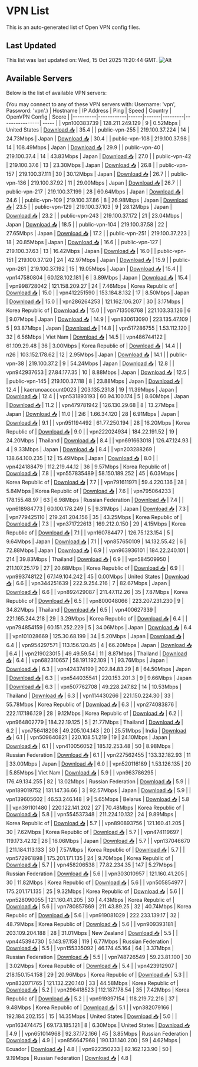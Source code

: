# VPN List

This is an auto-generated list of Open VPN config files.

## Last Updated

This list was last updated on: Wed, 15 Oct 2025 11:20:44 GMT.
![Alt](https://repobeats.axiom.co/api/embed/186b98318ef1479477931607c1ad7d823f12451f.svg "Repobeats analytics image")

## Available Servers

Below is the list of available VPN servers:

(You may connect to any of these VPN servers with: Username: 'vpn', Password: 'vpn'.)
| Hostname | IP Address | Ping | Speed | Country | OpenVPN Config | Score |
|----------|------------|------|-------|---------|----------------| ----- |
| vpn100383739 | 128.211.249.129 | 9 | 0.52Mbps | United States | [Download 📥](./configs/server_0_US.ovpn) | 35.4 |
| public-vpn-255 | 219.100.37.224 | 14 | 24.73Mbps | Japan | [Download 📥](./configs/server_1_JP.ovpn) | 30.4 |
| public-vpn-108 | 219.100.37.98 | 14 | 108.49Mbps | Japan | [Download 📥](./configs/server_2_JP.ovpn) | 29.9 |
| public-vpn-40 | 219.100.37.4 | 14 | 43.83Mbps | Japan | [Download 📥](./configs/server_3_JP.ovpn) | 27.0 |
| public-vpn-42 | 219.100.37.6 | 13 | 23.30Mbps | Japan | [Download 📥](./configs/server_4_JP.ovpn) | 26.8 |
| public-vpn-157 | 219.100.37.111 | 30 | 30.12Mbps | Japan | [Download 📥](./configs/server_5_JP.ovpn) | 26.7 |
| public-vpn-136 | 219.100.37.92 | 11 | 29.00Mbps | Japan | [Download 📥](./configs/server_6_JP.ovpn) | 26.7 |
| public-vpn-217 | 219.100.37.199 | 28 | 60.64Mbps | Japan | [Download 📥](./configs/server_7_JP.ovpn) | 24.6 |
| public-vpn-109 | 219.100.37.86 | 8 | 26.98Mbps | Japan | [Download 📥](./configs/server_8_JP.ovpn) | 23.5 |
| public-vpn-129 | 219.100.37.103 | 9 | 28.12Mbps | Japan | [Download 📥](./configs/server_9_JP.ovpn) | 23.2 |
| public-vpn-243 | 219.100.37.172 | 21 | 23.04Mbps | Japan | [Download 📥](./configs/server_10_JP.ovpn) | 18.5 |
| public-vpn-104 | 219.100.37.58 | 22 | 27.65Mbps | Japan | [Download 📥](./configs/server_11_JP.ovpn) | 17.2 |
| public-vpn-251 | 219.100.37.223 | 18 | 20.85Mbps | Japan | [Download 📥](./configs/server_12_JP.ovpn) | 16.6 |
| public-vpn-127 | 219.100.37.63 | 13 | 16.42Mbps | Japan | [Download 📥](./configs/server_13_JP.ovpn) | 16.0 |
| public-vpn-151 | 219.100.37.120 | 24 | 42.97Mbps | Japan | [Download 📥](./configs/server_14_JP.ovpn) | 15.9 |
| public-vpn-261 | 219.100.37.192 | 15 | 19.05Mbps | Japan | [Download 📥](./configs/server_15_JP.ovpn) | 15.4 |
| vpn147580804 | 60.128.102.181 | 6 | 3.89Mbps | Japan | [Download 📥](./configs/server_16_JP.ovpn) | 15.4 |
| vpn998728042 | 121.158.209.27 | 24 | 7.46Mbps | Korea Republic of | [Download 📥](./configs/server_17_KR.ovpn) | 15.0 |
| vpn412251590 | 153.184.8.132 | 17 | 8.50Mbps | Japan | [Download 📥](./configs/server_18_JP.ovpn) | 15.0 |
| vpn286264253 | 121.162.106.207 | 30 | 3.17Mbps | Korea Republic of | [Download 📥](./configs/server_19_KR.ovpn) | 15.0 |
| vpn713508768 | 221.103.33.126 | 6 | 9.07Mbps | Japan | [Download 📥](./configs/server_20_JP.ovpn) | 14.9 |
| vpn830613090 | 223.135.47.109 | 5 | 93.87Mbps | Japan | [Download 📥](./configs/server_21_JP.ovpn) | 14.8 |
| vpn517286755 | 1.53.112.120 | 32 | 6.56Mbps | Viet Nam | [Download 📥](./configs/server_22_VN.ovpn) | 14.5 |
| vpn486744122 | 61.109.29.48 | 36 | 3.00Mbps | Korea Republic of | [Download 📥](./configs/server_23_KR.ovpn) | 14.4 |
| n26 | 103.152.178.62 | 12 | 2.95Mbps | Japan | [Download 📥](./configs/server_24_JP.ovpn) | 14.1 |
| public-vpn-38 | 219.100.37.2 | 9 | 54.24Mbps | Japan | [Download 📥](./configs/server_25_JP.ovpn) | 12.8 |
| vpn942937653 | 27.84.177.35 | 10 | 8.88Mbps | Japan | [Download 📥](./configs/server_26_JP.ovpn) | 12.5 |
| public-vpn-145 | 219.100.37.118 | 8 | 23.88Mbps | Japan | [Download 📥](./configs/server_27_JP.ovpn) | 12.4 |
| kaerunoaccount0023 | 203.135.231.8 | 19 | 11.39Mbps | Japan | [Download 📥](./configs/server_28_JP.ovpn) | 12.4 |
| vpn531893193 | 60.94.100.174 | 5 | 8.60Mbps | Japan | [Download 📥](./configs/server_29_JP.ovpn) | 11.2 |
| vpn479781942 | 126.130.29.68 | 8 | 13.27Mbps | Japan | [Download 📥](./configs/server_30_JP.ovpn) | 11.0 |
| 2i6 | 1.66.34.120 | 28 | 6.91Mbps | Japan | [Download 📥](./configs/server_31_JP.ovpn) | 9.1 |
| vpn951194492 | 61.77.250.194 | 28 | 16.20Mbps | Korea Republic of | [Download 📥](./configs/server_32_KR.ovpn) | 9.0 |
| vpn222024934 | 184.22.191.52 | 19 | 24.20Mbps | Thailand | [Download 📥](./configs/server_33_TH.ovpn) | 8.4 |
| vpn691663018 | 126.47.124.93 | 4 | 9.33Mbps | Japan | [Download 📥](./configs/server_34_JP.ovpn) | 8.4 |
| vpn203288269 | 138.64.100.235 | 12 | 15.49Mbps | Japan | [Download 📥](./configs/server_35_JP.ovpn) | 8.0 |
| vpn424188479 | 112.219.44.12 | 36 | 9.57Mbps | Korea Republic of | [Download 📥](./configs/server_36_KR.ovpn) | 7.8 |
| vpn557835489 | 58.150.189.252 | 45 | 6.03Mbps | Korea Republic of | [Download 📥](./configs/server_37_KR.ovpn) | 7.7 |
| vpn791611971 | 59.4.220.136 | 28 | 5.84Mbps | Korea Republic of | [Download 📥](./configs/server_38_KR.ovpn) | 7.6 |
| vpn795064233 | 178.155.48.97 | 63 | 6.98Mbps | Russian Federation | [Download 📥](./configs/server_39_RU.ovpn) | 7.4 |
| vpn618984773 | 60.100.178.249 | 5 | 9.31Mbps | Japan | [Download 📥](./configs/server_40_JP.ovpn) | 7.3 |
| vpn779425110 | 219.241.204.156 | 35 | 43.25Mbps | Korea Republic of | [Download 📥](./configs/server_41_KR.ovpn) | 7.3 |
| vpn371722613 | 169.212.0.150 | 29 | 4.15Mbps | Korea Republic of | [Download 📥](./configs/server_42_KR.ovpn) | 7.1 |
| vpn160784477 | 126.75.123.154 | 5 | 9.64Mbps | Japan | [Download 📥](./configs/server_43_JP.ovpn) | 7.1 |
| vpn857650109 | 14.132.55.42 | 6 | 72.88Mbps | Japan | [Download 📥](./configs/server_44_JP.ovpn) | 6.9 |
| vpn963936101 | 184.22.240.101 | 214 | 39.83Mbps | Thailand | [Download 📥](./configs/server_45_TH.ovpn) | 6.9 |
| vpn584509950 | 211.107.25.179 | 27 | 20.68Mbps | Korea Republic of | [Download 📥](./configs/server_46_KR.ovpn) | 6.9 |
| vpn993748122 | 67.149.104.242 | 45 | 0.00Mbps | United States | [Download 📥](./configs/server_47_US.ovpn) | 6.6 |
| vpn344251639 | 222.9.254.216 | 7 | 82.67Mbps | Japan | [Download 📥](./configs/server_48_JP.ovpn) | 6.6 |
| vpn892429087 | 211.47.112.26 | 35 | 7.87Mbps | Korea Republic of | [Download 📥](./configs/server_49_KR.ovpn) | 6.5 |
| vpn800048066 | 223.207.231.230 | 9 | 34.82Mbps | Thailand | [Download 📥](./configs/server_50_TH.ovpn) | 6.5 |
| vpn400627339 | 221.165.244.218 | 29 | 3.29Mbps | Korea Republic of | [Download 📥](./configs/server_51_KR.ovpn) | 6.4 |
| vpn794854159 | 60.151.252.229 | 5 | 34.06Mbps | Japan | [Download 📥](./configs/server_52_JP.ovpn) | 6.4 |
| vpn101028669 | 125.30.68.199 | 34 | 5.20Mbps | Japan | [Download 📥](./configs/server_53_JP.ovpn) | 6.4 |
| vpn954297571 | 113.156.120.45 | 4 | 66.20Mbps | Japan | [Download 📥](./configs/server_54_JP.ovpn) | 6.4 |
| vpn219023015 | 49.49.59.54 | 11 | 8.87Mbps | Thailand | [Download 📥](./configs/server_55_TH.ovpn) | 6.4 |
| vpn682310657 | 58.191.192.109 | 1 | 93.76Mbps | Japan | [Download 📥](./configs/server_56_JP.ovpn) | 6.3 |
| vpn424374199 | 202.84.83.29 | 8 | 64.50Mbps | Japan | [Download 📥](./configs/server_57_JP.ovpn) | 6.3 |
| vpn544035541 | 220.153.201.3 | 9 | 9.66Mbps | Japan | [Download 📥](./configs/server_58_JP.ovpn) | 6.3 |
| vpn507762708 | 49.228.247.82 | 14 | 10.53Mbps | Thailand | [Download 📥](./configs/server_59_TH.ovpn) | 6.3 |
| vpn114430266 | 221.150.224.30 | 33 | 55.78Mbps | Korea Republic of | [Download 📥](./configs/server_60_KR.ovpn) | 6.3 |
| vpn274083876 | 222.117.186.129 | 28 | 9.12Mbps | Korea Republic of | [Download 📥](./configs/server_61_KR.ovpn) | 6.2 |
| vpn964802779 | 184.22.19.125 | 5 | 21.77Mbps | Thailand | [Download 📥](./configs/server_62_TH.ovpn) | 6.2 |
| vpn756418208 | 49.205.104.143 | 20 | 25.51Mbps | India | [Download 📥](./configs/server_63_IN.ovpn) | 6.1 |
| vpn509640821 | 220.108.51.219 | 19 | 24.10Mbps | Japan | [Download 📥](./configs/server_64_JP.ovpn) | 6.1 |
| vpn410056052 | 185.12.253.48 | 50 | 8.98Mbps | Russian Federation | [Download 📥](./configs/server_65_RU.ovpn) | 6.1 |
| vpn227562455 | 133.32.182.93 | 11 | 33.00Mbps | Japan | [Download 📥](./configs/server_66_JP.ovpn) | 6.0 |
| vpn520116189 | 1.53.126.135 | 20 | 5.85Mbps | Viet Nam | [Download 📥](./configs/server_67_VN.ovpn) | 5.9 |
| vpn963786295 | 176.49.134.255 | 82 | 13.02Mbps | Russian Federation | [Download 📥](./configs/server_68_RU.ovpn) | 5.9 |
| vpn189019752 | 131.147.36.66 | 3 | 92.57Mbps | Japan | [Download 📥](./configs/server_69_JP.ovpn) | 5.9 |
| vpn139605602 | 46.53.246.148 | 9 | 5.65Mbps | Belarus | [Download 📥](./configs/server_70_BY.ovpn) | 5.8 |
| vpn391101480 | 220.122.141.202 | 27 | 70.48Mbps | Korea Republic of | [Download 📥](./configs/server_71_KR.ovpn) | 5.8 |
| vpn554537348 | 211.224.10.132 | 24 | 9.89Mbps | Korea Republic of | [Download 📥](./configs/server_72_KR.ovpn) | 5.7 |
| vpn890893756 | 121.160.41.205 | 30 | 7.62Mbps | Korea Republic of | [Download 📥](./configs/server_73_KR.ovpn) | 5.7 |
| vpn474119697 | 119.173.42.12 | 26 | 16.06Mbps | Japan | [Download 📥](./configs/server_74_JP.ovpn) | 5.7 |
| vpn137046670 | 211.184.113.133 | 30 | 7.57Mbps | Korea Republic of | [Download 📥](./configs/server_75_KR.ovpn) | 5.7 |
| vpn572961898 | 175.201.171.135 | 24 | 9.70Mbps | Korea Republic of | [Download 📥](./configs/server_76_KR.ovpn) | 5.7 |
| vpn458206538 | 77.82.234.35 | 147 | 5.27Mbps | Russian Federation | [Download 📥](./configs/server_77_RU.ovpn) | 5.6 |
| vpn303010957 | 121.160.41.205 | 30 | 11.82Mbps | Korea Republic of | [Download 📥](./configs/server_78_KR.ovpn) | 5.6 |
| vpn505854977 | 175.201.171.135 | 25 | 9.32Mbps | Korea Republic of | [Download 📥](./configs/server_79_KR.ovpn) | 5.6 |
| vpn528090055 | 121.160.41.205 | 30 | 4.43Mbps | Korea Republic of | [Download 📥](./configs/server_80_KR.ovpn) | 5.6 |
| vpn780857869 | 211.43.89.25 | 32 | 40.74Mbps | Korea Republic of | [Download 📥](./configs/server_81_KR.ovpn) | 5.6 |
| vpn919081029 | 222.233.139.17 | 32 | 48.79Mbps | Korea Republic of | [Download 📥](./configs/server_82_KR.ovpn) | 5.6 |
| vpn909393181 | 203.109.204.188 | 28 | 31.01Mbps | New Zealand | [Download 📥](./configs/server_83_NZ.ovpn) | 5.5 |
| vpn445394730 | 5.143.97.158 | 119 | 6.77Mbps | Russian Federation | [Download 📥](./configs/server_84_RU.ovpn) | 5.5 |
| vpn155335092 | 46.174.45.164 | 64 | 3.37Mbps | Russian Federation | [Download 📥](./configs/server_85_RU.ovpn) | 5.5 |
| vpn748726549 | 59.23.81.100 | 30 | 3.02Mbps | Korea Republic of | [Download 📥](./configs/server_86_KR.ovpn) | 5.4 |
| vpn423912907 | 218.150.154.158 | 29 | 20.96Mbps | Korea Republic of | [Download 📥](./configs/server_87_KR.ovpn) | 5.3 |
| vpn832071765 | 121.132.220.140 | 33 | 44.58Mbps | Korea Republic of | [Download 📥](./configs/server_88_KR.ovpn) | 5.2 |
| vpn296418523 | 112.187.178.54 | 35 | 7.42Mbps | Korea Republic of | [Download 📥](./configs/server_89_KR.ovpn) | 5.2 |
| vpn919397154 | 118.219.72.216 | 37 | 9.48Mbps | Korea Republic of | [Download 📥](./configs/server_90_KR.ovpn) | 5.1 |
| vpn382079166 | 192.184.202.155 | 15 | 14.35Mbps | United States | [Download 📥](./configs/server_91_US.ovpn) | 5.0 |
| vpn163474475 | 69.173.185.121 | 8 | 6.30Mbps | United States | [Download 📥](./configs/server_92_US.ovpn) | 4.9 |
| vpn651014968 | 92.37.172.166 | 45 | 3.85Mbps | Russian Federation | [Download 📥](./configs/server_93_RU.ovpn) | 4.9 |
| vpn856647968 | 190.131.140.200 | 59 | 4.62Mbps | Ecuador | [Download 📥](./configs/server_94_EC.ovpn) | 4.8 |
| vpn922350233 | 82.162.123.90 | 50 | 9.19Mbps | Russian Federation | [Download 📥](./configs/server_95_RU.ovpn) | 4.8 |
